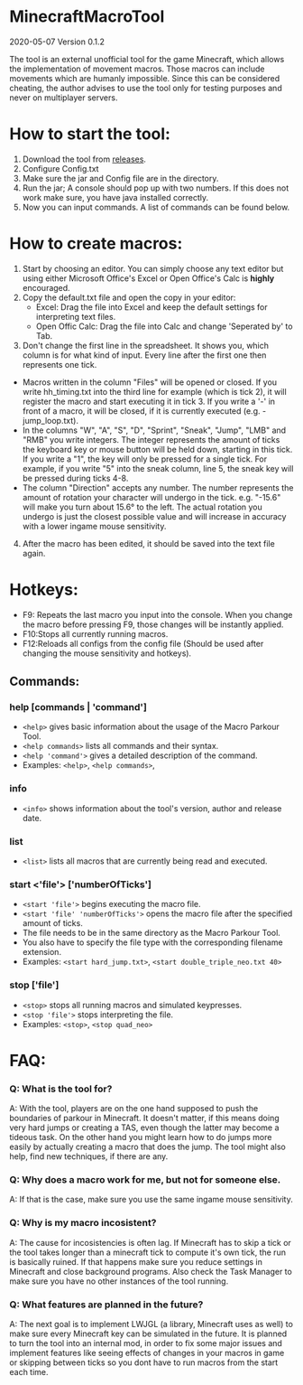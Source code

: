 # MinecraftMacroTool
2020-05-07
Version 0.1.2

The tool is an external unofficial tool for the game Minecraft, which allows the implementation of movement macros.
Those macros can include movements which are humanly impossible.
Since this can be considered cheating, the author advises to use the tool only for testing purposes and never on multiplayer servers.


# How to start the tool:

1. Download the tool from [releases](https://github.com/Kideneb/MinecraftMacroTool/releases).
2. Configure Config.txt
3. Make sure the jar and Config file are in the directory.
4. Run the jar; A console should pop up with two numbers.
	If this does not work make sure, you have java installed correctly.
5. Now you can input commands. A list of commands can be found below.
   
   
   
# How to create macros:
1. Start by choosing an editor. 
	You can simply choose any text editor but using either Microsoft Office's Excel or Open Office's Calc is **highly** encouraged.
2. Copy the default.txt file and open the copy in your editor:
	* Excel: Drag the file into Excel and keep the default settings for interpreting text files.
	* Open Offic Calc: Drag the file into Calc and change 'Seperated by' to Tab.
3. Don't change the first line in the spreadsheet. It shows you, which column is for what kind of input.
	Every line after the first one then represents one tick. 
  * Macros written in the column "Files" will  be opened or closed. If you write hh_timing.txt into the third line for example (which is tick 2), it will register the macro and start executing it in tick 3.
		If you write a '-' in front of a macro, it will be closed, if it is currently executed (e.g. -jump_loop.txt).
  * In the columns "W", "A", "S", "D", "Sprint", "Sneak", "Jump", "LMB" and "RMB" you write integers.
		The integer represents the amount of ticks the keyboard key or mouse button will be held down, starting in this tick.
		If you write a "1", the key will only be pressed for a single tick. 
		For example, if you write "5" into the sneak column, line 5, the sneak key will be pressed during ticks 4-8.
  * The column "Direction" accepts any number. The number represents the amount of rotation
		your character will undergo in the tick. e.g. "-15.6" will make you turn about 15.6° to the left.
		The actual rotation you undergo is just the closest possible value and will increase in accuracy with a lower ingame mouse sensitivity.
4. After the macro has been edited, it should be saved into the text file again.



# Hotkeys:
* F9: Repeats the last macro you input into the console. When you change the macro before pressing F9,
    those changes will be instantly applied.
* F10:Stops all currently running macros.
* F12:Reloads all configs from the config file (Should be used after changing the mouse sensitivity and hotkeys).




## Commands:
### help [commands | 'command']                                       
* `<help>` gives basic information about the usage of the Macro Parkour Tool.
* `<help commands>` lists all commands and their syntax.              
* `<help 'command'>` gives a detailed description of the command.      
* Examples: `<help>`, `<help commands>`, <help start>
	
### info                                                             
* `<info>` shows information about the tool's version, author and release date.	
	
### list                                                     
* `<list>` lists all macros that are currently being read and executed.
			
### start <'file'> ['numberOfTicks']                                           
* `<start 'file'>` begins executing the macro file.                                      
* `<start 'file' 'numberOfTicks'>` opens the macro file after the specified amount of ticks.
* The file needs to be in the same directory as the Macro Parkour Tool.                    
* You also have to specify the file type with the corresponding filename extension.      
* Examples: `<start hard_jump.txt>`, `<start double_triple_neo.txt 40>`
	
### stop ['file']                                   
* `<stop>` stops all running macros and simulated keypresses.
* `<stop 'file'>` stops interpreting the file.            
*  Examples: `<stop>`, `<stop quad_neo>`


		 
# FAQ:
### Q: What is the tool for?
A: With the tool, players are on the one hand supposed to push the boundaries of parkour in Minecraft.
It doesn't matter, if this means doing very hard jumps or creating a TAS, 
even though the latter may become a tideous task.
On the other hand you might learn how to do jumps more easily by actually creating a macro that does the jump.
The tool might also help, find new techniques, if there are any.
  
### Q: Why does a macro work for me, but not for someone else.
A: If that is the case, make sure you use the same ingame mouse sensitivity.

### Q: Why is my macro incosistent?
A: The cause for incosistencies is often lag. If Minecraft has to skip a tick or the tool takes longer 
than a minecraft tick to compute it's own tick, the run is basically ruined. If that happens make sure 
you reduce settings in Minecraft and close background programs. Also check the Task Manager to make sure
you have no other instances of the tool running.
   
### Q: What features are planned in the future?
A: The next goal is to implement LWJGL (a library, Minecraft uses as well) to make sure every Minecraft
key can be simulated in the future. It is planned to turn the tool into an internal mod, in order to fix
some major issues and implement features like seeing effects of changes in your macros in game or
skipping between ticks so you dont have to run macros from the start each time.
